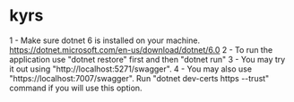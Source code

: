 # kyrs

1 - Make sure dotnet 6 is installed on your machine. https://dotnet.microsoft.com/en-us/download/dotnet/6.0
2 - To run the application use "dotnet restore" first and then "dotnet run"
3 - You may try it out using "http://localhost:5271/swagger". 
4 - You may also use "https://localhost:7007/swagger". Run "dotnet dev-certs https --trust" command if you will use this option.
